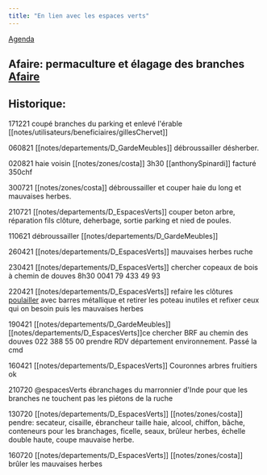 ```yaml
---
title: "En lien avec les espaces verts"
---
```


[Agenda](notes/AgendaMaJournee.md)

## Afaire: permaculture et élagage des branches [Afaire](notes/statut/Afaire.md)

## Historique:
171221 coupé branches du parking et enlevé l'érable [[notes/utilisateurs/beneficiaires/gillesChervet]]

060821 [[notes/departements/D_GardeMeubles]] débroussailler désherber.

020821 haie voisin [[notes/zones/costa]] 3h30 [[anthonySpinardi]] facturé 350chf

300721 [[notes/zones/costa]] débroussailler et couper haie du long et mauvaises herbes.

210721 [[notes/departements/D_EspacesVerts]] couper beton arbre, réparation fils clôture, deherbage, sortie parking et nied de poules.

110621 débroussailler [[notes/departements/D_GardeMeubles]]

260421 [[notes/departements/D_EspacesVerts]] mauvaises herbes ruche

230421 [[notes/departements/D_EspacesVerts]] chercher copeaux de bois à chemin de douves 8h30 0041 79 433 49 93

220421 [[notes/departements/D_EspacesVerts]] refaire les clôtures [poulailler](notes/zones/Poulailler.md) avec barres métallique et retirer les poteau inutiles et refixer ceux qui on besoin puis les mauvaises herbes

190421 [[notes/departements/D_GardeMeubles]][[notes/departements/D_EspacesVerts]]ce chercher BRF au chemin des douves 022 388 55 00 prendre RDV département environnement. Passé la cmd

160421 [[notes/departements/D_EspacesVerts]] Couronnes arbres fruitiers ok 


210720 @espacesVerts ébranchages du marronnier d'Inde pour que les branches ne touchent pas les piétons de la ruche

130720 [[notes/departements/D_EspacesVerts]] [[notes/zones/costa]] pendre: secateur, cisaille, ébrancheur taille haie, alcool, chiffon, bâche, conteneurs pour les branchages, ficelle, seaux, brûleur herbes, échelle double haute, coupe mauvaise herbe.

160720 [[notes/departements/D_EspacesVerts]] [[notes/zones/costa]] brûler les mauvaises herbes

